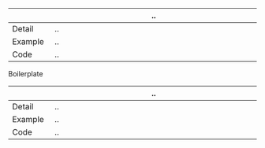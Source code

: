 |<img width=75/>|.. <img width=725/>|
|---|---|
|Detail|..|
|Example|..|
|Code|..<br>|



Boilerplate

|<img width=75/>|.. <img width=725/>|
|---|---|
|Detail|..|
|Example|..|
|Code|..<br>|
